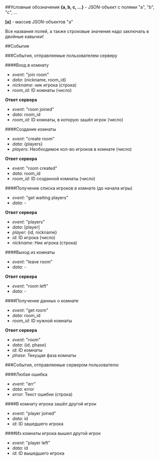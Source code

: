 ##Условные обозначения
__{a, b, c, ...}__ - JSON-объект с полями "a", "b", "c", ...

__[a]__ - массив JSON-объектов "а"

Все названия полей, а также строковые значения надо заключать в двойные кавычки!

##События

###События, отправляемые пользователем серверу

####Вход в комнату
- _event_: "join room"
- _data_: {nickname, room\_id}
 - _nickname_: ник игрока (строка)
 - _room\_id_: ID комнаты (число)

__Ответ сервера__
- _event_: "room joined"
- _data_: room_id
 - _room\_id_: ID комнаты, в которую зашёл игрок (число)
 
####Создание комнаты
- _event_: "create room"
- _data_: {players}
 - _players_: Необходимое кол-во игроков в комнате (число)
 
__Ответ сервера__
- _event_: "room created"
- _data_: room\_id
 - _room_id_: ID созданной комнаты (число)
 
####Получение списка игроков в комнате (до начала игры)
- _event_: "get waiting players"
- _data_: -

__Ответ сервера__
- _event_: "players"
- _data_: [player]
 - _player_: {id, nickname}
  - _id_: ID игрока (число)
  - _nickname_: Ник игрока (строка)
  
####Выход из комнаты
- _event_: "leave room"
- _data_: -

__Ответ сервера__
- _event_: "room left"
- _data_: -

####Получение данных о комнате
- _event_: "get room"
- _data_: room\_id
 - _room\_id_: ID нужной комнаты
 
__Ответ сервера__
- _event_: "room"
- _data_: {id, phase}
 - _id_: ID комнаты
 - _phase_: Текущая фаза комнаты


###События, отправляемые сервером пользователю

####Любая ошибка
- _event_: "err"
- _data_: error
 - _error_: Текст ошибки (строка)
 
####В комнату игрока зашёл другой игрок
- _event_: "player joined"
- _data_: id
 - _id_: ID зашедшего игрока


####Из комнаты игрока вышел другой игрок
- _event_: "player left"
- _data_: id
 - _id_: ID вышедшего игрока
